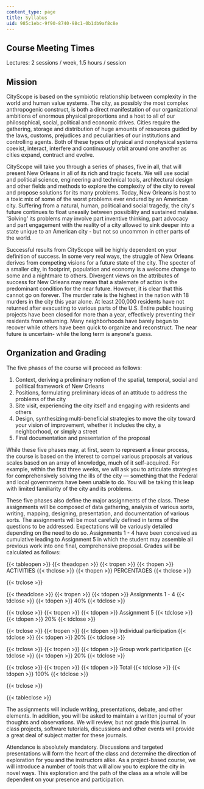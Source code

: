 ```yaml
---
content_type: page
title: Syllabus
uid: 985c1ebc-9f90-8740-98c1-0b1db9af8c8e
---
```


Course Meeting Times
--------------------

Lectures: 2 sessions / week, 1.5 hours / session

Mission
-------

CityScope is based on the symbiotic relationship between complexity in the world and human value systems. The city, as possibly the most complex anthropogenic construct, is both a direct manifestation of our organizational ambitions of enormous physical proportions and a host to all of our philosophical, social, political and economic drives. Cities require the gathering, storage and distribution of huge amounts of resources guided by the laws, customs, prejudices and peculiarities of our institutions and controlling agents. Both of these types of physical and nonphysical systems coexist, interact, interfere and continuously orbit around one another as cities expand, contract and evolve.

CityScope will take you through a series of phases, five in all, that will present New Orleans in all of its rich and tragic facets. We will use social and political science, engineering and technical tools, architectural design and other fields and methods to explore the complexity of the city to reveal and propose solutions for its many problems. Today, New Orleans is host to a toxic mix of some of the worst problems ever endured by an American city. Suffering from a natural, human, political and social tragedy, the city's future continues to float uneasily between possibility and sustained malaise. 'Solving' its problems may involve part inventive thinking, part advocacy and part engagement with the reality of a city allowed to sink deeper into a state unique to an American city - but not so uncommon in other parts of the world.

Successful results from CityScope will be highly dependent on your definition of success. In some very real ways, the struggle of New Orleans derives from competing visions for a future state of the city. The specter of a smaller city, in footprint, population and economy is a welcome change to some and a nightmare to others. Divergent views on the attributes of success for New Orleans may mean that a stalemate of action is the predominant condition for the near future. However, it is clear that this cannot go on forever. The murder rate is the highest in the nation with 18 murders in the city this year alone. At least 200,000 residents have not returned after evacuating to various parts of the U.S. Entire public housing projects have been closed for more than a year, effectively preventing their residents from returning. Many neighborhoods have barely begun to recover while others have been quick to organize and reconstruct. The near future is uncertain- while the long term is anyone's guess.

Organization and Grading
------------------------

The five phases of the course will proceed as follows:

1.  Context, deriving a preliminary notion of the spatial, temporal, social and political framework of New Orleans
2.  Positions, formulating preliminary ideas of an attitude to address the problems of the city
3.  Site visit, experiencing the city itself and engaging with residents and others
4.  Design, synthesizing multi-beneficial strategies to move the city toward your vision of improvement, whether it includes the city, a neighborhood, or simply a street
5.  Final documentation and presentation of the proposal

While these five phases may, at first, seem to represent a linear process, the course is based on the interest to compel various proposals at various scales based on an array of knowledge, much of it self-acquired. For example, within the first three weeks, we will ask you to articulate strategies for comprehensively solving the ills of the city — something that the Federal and local governments have been unable to do. You will be taking this leap with limited familiarity of the city and its problems.

These five phases also define the major assignments of the class. These assignments will be composed of data gathering, analysis of various sorts, writing, mapping, designing, presentation, and documentation of various sorts. The assignments will be most carefully defined in terms of the questions to be addressed. Expectations will be variously detailed depending on the need to do so. Assignments 1 - 4 have been conceived as cumulative leading to Assignment 5 in which the student may assemble all previous work into one final, comprehensive proposal. Grades will be calculated as follows:

{{< tableopen >}}
{{< theadopen >}}
{{< tropen >}}
{{< thopen >}}
ACTIVITIES
{{< thclose >}}
{{< thopen >}}
PERCENTAGES
{{< thclose >}}

{{< trclose >}}

{{< theadclose >}}
{{< tropen >}}
{{< tdopen >}}
Assignments 1 - 4
{{< tdclose >}}
{{< tdopen >}}
40%
{{< tdclose >}}

{{< trclose >}}
{{< tropen >}}
{{< tdopen >}}
Assignment 5
{{< tdclose >}}
{{< tdopen >}}
20%
{{< tdclose >}}

{{< trclose >}}
{{< tropen >}}
{{< tdopen >}}
Individual participation
{{< tdclose >}}
{{< tdopen >}}
20%
{{< tdclose >}}

{{< trclose >}}
{{< tropen >}}
{{< tdopen >}}
Group work participation
{{< tdclose >}}
{{< tdopen >}}
20%
{{< tdclose >}}

{{< trclose >}}
{{< tropen >}}
{{< tdopen >}}
Total
{{< tdclose >}}
{{< tdopen >}}
100%
{{< tdclose >}}

{{< trclose >}}

{{< tableclose >}}

The assignments will include writing, presentations, debate, and other elements. In addition, you will be asked to maintain a written journal of your thoughts and observations. We will review, but not grade this journal. In class projects, software tutorials, discussions and other events will provide a great deal of subject matter for these journals.

Attendance is absolutely mandatory. Discussions and targeted presentations will form the heart of the class and determine the direction of exploration for you and the instructors alike. As a project-based course, we will introduce a number of tools that will allow you to explore the city in novel ways. This exploration and the path of the class as a whole will be dependent on your presence and participation.